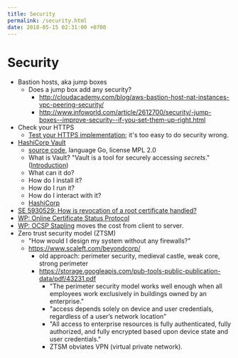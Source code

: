 ```yaml
---
title: Security
permalink: /security.html
date: 2018-05-15 02:31:00 +0700
---
```


# Security

- Bastion hosts, aka jump boxes
    - Does a jump box add any security?
        - http://cloudacademy.com/blog/aws-bastion-host-nat-instances-vpc-peering-security/
        - http://www.infoworld.com/article/2612700/security/-jump-boxes--improve-security--if-you-set-them-up-right.html
- Check your HTTPS
    - [Test your HTTPS implementation](https://www.ssllabs.com/ssltest/); it's too easy to do security wrong.
- [HashiCorp Vault](https://www.vaultproject.io/)
    - [source code](https://github.com/hashicorp/vault), language Go, license MPL 2.0
    - What is Vault? "Vault is a tool for securely accessing *secrets*." ([Introduction](https://www.vaultproject.io/intro/index.html))
    - What can it do?
    - How do I install it?
    - How do I run it?
    - How do I interact with it?
    - [HashiCorp](https://www.hashicorp.com/)
- [SE 5930529: How is revocation of a root certificate handled?](https://stackoverflow.com/questions/5930529/how-is-revocation-of-a-root-certificate-handled)
- [WP: Online Certificate Status Protocol](https://en.wikipedia.org/wiki/Online_Certificate_Status_Protocol)
- [WP: OCSP Stapling](https://en.wikipedia.org/wiki/OCSP_stapling) moves the cost from client to server.
- Zero trust security model (ZTSM)
    - "How would I design my system without any firewalls?"
    - https://www.scaleft.com/beyondcorp/
        - old approach: perimeter security, medieval castle, weak core, strong perimeter
        - https://storage.googleapis.com/pub-tools-public-publication-data/pdf/43231.pdf
            - "The perimeter security model works well enough when all employees work exclusively in buildings owned by an enterprise."
            - "access depends solely on device and user credentials, regardless of a user’s network location"
            - "All access to enterprise resources is fully authenticated, fully authorized, and fully encrypted based upon device state and user credentials."
            - ZTSM obviates VPN (virtual private network).
